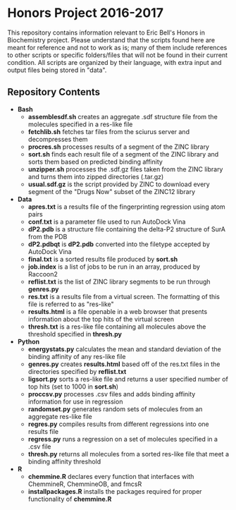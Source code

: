 # Honors Project 2016-2017
This repository contains information relevant to Eric Bell's Honors in Biochemistry project.  Please understand that the scripts found here are meant for reference and not to work as is; many of them include references to other scripts or specific folders/files that will not be found in their current condition.  All scripts are organized by their language, with extra input and output files being stored in "data".

## Repository Contents

+ **Bash**
  * **assemblesdf.sh** creates an aggregate .sdf structure file from the molecules specified in a res-like file
  * **fetchlib.sh** fetches tar files from the sciurus server and decompresses them
  * **procres.sh** processes results of a segment of the ZINC library
  * **sort.sh** finds each result file of a segment of the ZINC library and sorts them based on predicted binding affinity
  * **unzipper.sh** processes the .sdf.gz files taken from the ZINC library and turns them into zipped directories (.tar.gz)
  * **usual.sdf.gz** is the script provided by ZINC to download every segment of the "Drugs Now" subset of the ZINC12 library
+ **Data**
  * **apres.txt** is a results file of the fingerprinting regression using atom pairs
  * **conf.txt** is a parameter file used to run AutoDock Vina
  * **dP2.pdb** is a structure file containing the delta-P2 structure of SurA from the PDB
  * **dP2.pdbqt** is **dP2.pdb** converted into the filetype accepted by AutoDock Vina
  * **final.txt** is a sorted results file produced by **sort.sh**
  * **job.index** is a list of jobs to be run in an array, produced by Raccoon2
  * **reflist.txt** is the list of ZINC library segments to be run through **genres.py**
  * **res.txt** is a results file from a virtual screen.  The formatting of this file is referred to as "res-like"
  * **results.html** is a file openable in a web browser that presents information about the top hits of the virtual screen
  * **thresh.txt** is a res-like file containing all molecules above the threshold specified in **thresh.py**
+ **Python**
  * **energystats.py** calculates the mean and standard deviation of the binding affinity of any res-like file
  * **genres.py** creates **results.html** based off of the res.txt files in the directories specified by **reflist.txt**
  * **ligsort.py** sorts a res-like file and returns a user specified number of top hits (set to 1000 in **sort.sh**)
  * **proccsv.py** processes .csv files and adds binding affinity information for use in regression
  * **randomset.py** generates random sets of molecules from an aggregate res-like file
  * **regres.py** compiles results from different regressions into one results file
  * **regress.py** runs a regression on a set of molecules specified in a .csv file
  * **thresh.py** returns all molecules from a sorted res-like file that meet a binding affinity threshold
+ **R**
  * **chemmine.R** declares every function that interfaces with ChemmineR, ChemmineOB, and fmcsR
  * **installpackages.R** installs the packages required for proper functionality of **chemmine.R**

  